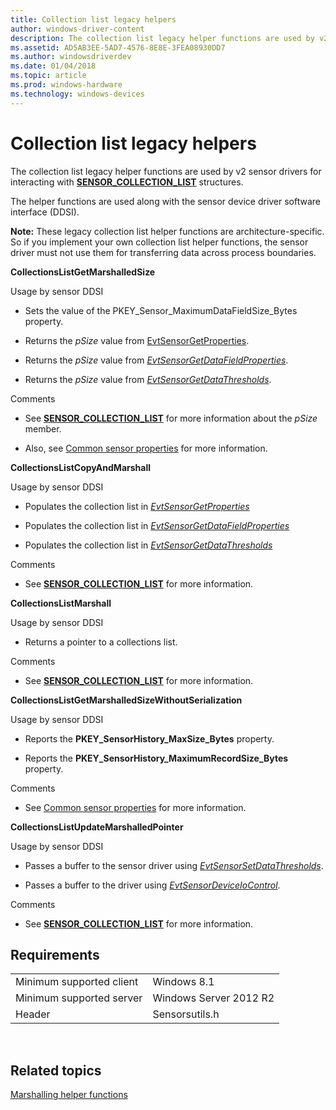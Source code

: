 ```yaml
---
title: Collection list legacy helpers
author: windows-driver-content
description: The collection list legacy helper functions are used by v2 sensor drivers for interacting with SENSOR\_COLLECTION\_LIST structures.
ms.assetid: AD5AB3EE-5AD7-4576-8E8E-3FEA08930DD7
ms.author: windowsdriverdev
ms.date: 01/04/2018
ms.topic: article
ms.prod: windows-hardware
ms.technology: windows-devices
---
```


# Collection list legacy helpers


The collection list legacy helper functions are used by v2 sensor drivers for interacting with [**SENSOR\_COLLECTION\_LIST**](https://docs.microsoft.com/en-us/windows-hardware/drivers/ddi/content/sensorsdef/ns-sensorsdef-sensor_collection_list) structures.

The helper functions are used along with the sensor device driver software interface (DDSI).

**Note:** These legacy collection list helper functions are architecture-specific. So if you implement your own collection list helper functions, the sensor driver must not use them for transferring data across process boundaries.

**CollectionsListGetMarshalledSize**

Usage by sensor DDSI

-   Sets the value of the PKEY\_Sensor\_MaximumDataFieldSize\_Bytes property.

-   Returns the *pSize* value from [EvtSensorGetProperties](https://msdn.microsoft.com/library/windows/hardware/dn957032).

-   Returns the *pSize* value from [*EvtSensorGetDataFieldProperties*](https://msdn.microsoft.com/library/windows/hardware/dn957029).

-   Returns the *pSize* value from [*EvtSensorGetDataThresholds*](https://msdn.microsoft.com/library/windows/hardware/dn957031).

Comments

-   See [**SENSOR\_COLLECTION\_LIST**](https://docs.microsoft.com/en-us/windows-hardware/drivers/ddi/content/sensorsdef/ns-sensorsdef-sensor_collection_list) for more information about the *pSize* member.

-   Also, see [Common sensor properties](common-sensor-properties.md) for more information.

**CollectionsListCopyAndMarshall**

Usage by sensor DDSI

-   Populates the collection list in [*EvtSensorGetProperties*](https://msdn.microsoft.com/library/windows/hardware/dn957032)

-   Populates the collection list in [*EvtSensorGetDataFieldProperties*](https://msdn.microsoft.com/library/windows/hardware/dn957029)

-   Populates the collection list in [*EvtSensorGetDataThresholds*](https://msdn.microsoft.com/library/windows/hardware/dn957031)

Comments

-   See [**SENSOR\_COLLECTION\_LIST**](https://docs.microsoft.com/en-us/windows-hardware/drivers/ddi/content/sensorsdef/ns-sensorsdef-sensor_collection_list) for more information.

**CollectionsListMarshall**

Usage by sensor DDSI

-   Returns a pointer to a collections list.

Comments

-   See [**SENSOR\_COLLECTION\_LIST**](https://docs.microsoft.com/en-us/windows-hardware/drivers/ddi/content/sensorsdef/ns-sensorsdef-sensor_collection_list) for more information.

**CollectionsListGetMarshalledSizeWithoutSerialization**

Usage by sensor DDSI

-   Reports the **PKEY\_SensorHistory\_MaxSize\_Bytes** property.

-   Reports the **PKEY\_SensorHistory\_MaximumRecordSize\_Bytes** property.

Comments

-   See [Common sensor properties](common-sensor-properties.md) for more information.

**CollectionsListUpdateMarshalledPointer**

Usage by sensor DDSI

-   Passes a buffer to the sensor driver using [*EvtSensorSetDataThresholds*](https://msdn.microsoft.com/library/windows/hardware/dn957039).

-   Passes a buffer to the driver using [*EvtSensorDeviceIoControl*](https://msdn.microsoft.com/library/windows/hardware/dn957028).

Comments

-   See [**SENSOR\_COLLECTION\_LIST**](https://docs.microsoft.com/en-us/windows-hardware/drivers/ddi/content/sensorsdef/ns-sensorsdef-sensor_collection_list) for more information.

## Requirements

|                          |                        |
|--------------------------|------------------------|
| Minimum supported client | Windows 8.1            |
| Minimum supported server | Windows Server 2012 R2 |
| Header                   | Sensorsutils.h         |

 

## Related topics


[Marshalling helper functions](marshalling-helper-functions.md)

 

 






